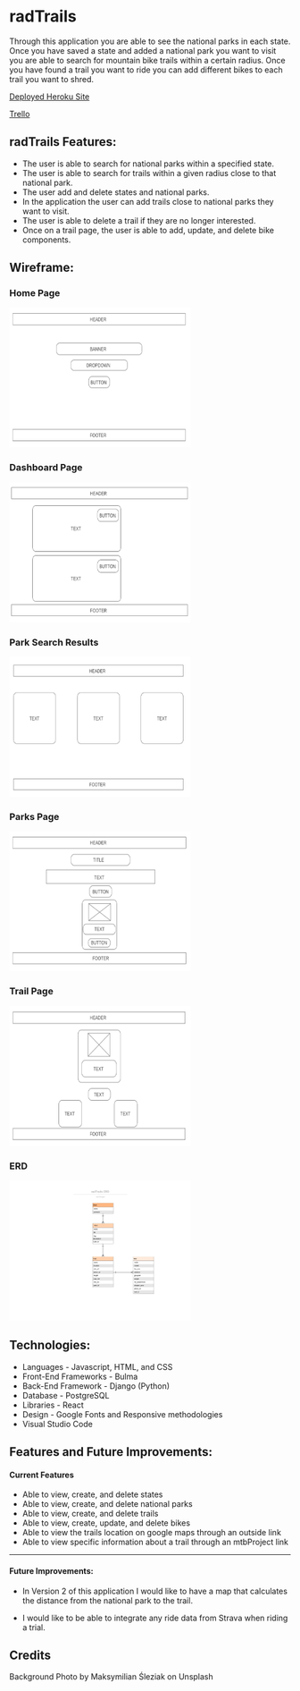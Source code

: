 # radTrails

Through this application you are able to see the national parks in each state. Once you have saved a state and added a national park you want to visit you are able to search for mountain bike trails within a certain radius. Once you have found a trail you want to ride you can add different bikes to each trail you want to shred.

[Deployed Heroku Site](https://rad-trails.herokuapp.com/)

[Trello](https://trello.com/b/3cPNl746/mtb-national-parks)

## radTrails Features:

* The user is able to search for national parks within a specified state.
* The user is able to search for trails within a given radius close to that national park.
* The user add and delete states and national parks.
* In the application the user can add trails close to national parks they want to visit.
* The user is able to delete a trail if they are no longer interested.
* Once on a trail page, the user is able to add, update, and delete bike components.

## Wireframe:

### Home Page
<img src='client/src/media/landing_page.png' alt='landing page' height=250 width=325/>

### Dashboard Page
<img src='client/src/media/dashboard.png' alt='login page' height=250 width=325/>

### Park Search Results
<img src='client/src/media/park_search_results.png' alt='user page' height=250 width=325/>

### Parks Page
<img src='client/src/media/park_page.png' alt='user page' height=250 width=325/>

### Trail Page
<img src='client/src/media/trail_page.png' alt='user page' height=250 width=325/>

### ERD
<img src='client/src/media/erd.png' alt='erd page' height=250 width=325/>

## Technologies:

* Languages - Javascript, HTML, and CSS
* Front-End Frameworks - Bulma
* Back-End Framework - Django (Python)
* Database - PostgreSQL
* Libraries - React
* Design - Google Fonts and Responsive methodologies
* Visual Studio Code

## Features and Future Improvements:

#### Current Features

* Able to view, create, and delete states
* Able to view, create, and delete national parks
* Able to view, create, and delete trails
* Able to view, create, update, and delete bikes
* Able to view the trails location on google maps through an outside link
* Able to view specific information about a trail through an mtbProject link

___

#### Future Improvements:

* In Version 2 of this application I would like to have a map that calculates the distance from the national park to the trail.

* I would like to be able to integrate any ride data from Strava when riding a trial.

## Credits

Background Photo by Maksymilian Śleziak on Unsplash

